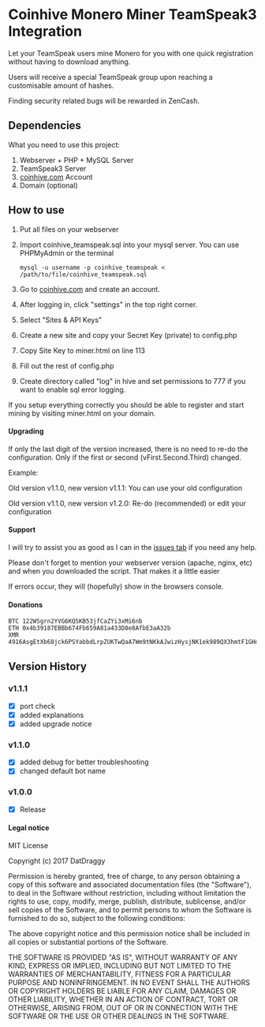 # Coinhive Monero Miner TeamSpeak3 Integration

Let your TeamSpeak users mine Monero for you with one quick registration without having to download anything.

Users will receive a special TeamSpeak group upon reaching a customisable amount of hashes.

Finding security related bugs will be rewarded in ZenCash.

## Dependencies

What you need to use this project:
1. Webserver + PHP + MySQL Server
2. TeamSpeak3 Server
3. [coinhive.com](https://coinhive.com) Account
4. Domain (optional)

## How to use
1. Put all files on your webserver
2. Import coinhive_teamspeak.sql into your mysql server. You can use PHPMyAdmin or the terminal

   `mysql -u username -p coinhive_teamspeak < /path/to/file/coinhive_teamspeak.sql`

3. Go to [coinhive.com](https://coinhive.com) and create an account.
4. After logging in, click "settings" in the top right corner.
5. Select "Sites & API Keys"
6. Create a new site and copy your Secret Key (private) to config.php
7. Copy Site Key to miner.html on line 113
8. Fill out the rest of config.php
9. Create directory called "log" in hive and set permissions to 777 if you want to enable sql error logging.

If you setup everything correctly you should be able to register and start mining by visiting miner.html on your domain.

#### Upgrading
If only the last digit of the version increased, there is no need to re-do the configuration. Only if the first or second (vFirst.Second.Third) changed.

Example: 

Old version v1.1.0, new version v1.1.1: You can use your old configuration

Old version v1.1.0, new version v1.2.0: Re-do (recommended) or edit your configuration

#### Support
I will try to assist you as good as I can in the [issues tab](https://github.com/DatDraggy/coinhive-teamspeak/issues) if you need any help. 

Please don't forget to mention your webserver version (apache, nginx, etc) and when you downloaded the script. 
That makes it a little easier

If errors occur, they will (hopefully) show in the browsers console.

#### Donations
```
BTC 122WSgrn2YVG6KQSKB53jfCaZYi3xMi6nb
ETH 0x4b39187EBBb674Fb659A81a433D8e8AfbE3aA32b
XMR 4916AsgEtXb68jck6PSYabbdLrpZUKTwQaA7Wm9tNKkAJwizHysjNK1ek989QX3hmtF1GHd1sUdn9G8bEBFNiWpw5pm4ToF
```

## Version History

### v1.1.1
- [x] port check
- [x] added explanations
- [x] added upgrade notice

### v1.1.0
- [x] added debug for better troubleshooting
- [x] changed default bot name

### v1.0.0
- [x] Release

#### Legal notice

MIT License

Copyright (c) 2017 DatDraggy

Permission is hereby granted, free of charge, to any person obtaining a copy
of this software and associated documentation files (the "Software"), to deal
in the Software without restriction, including without limitation the rights
to use, copy, modify, merge, publish, distribute, sublicense, and/or sell
copies of the Software, and to permit persons to whom the Software is
furnished to do so, subject to the following conditions:

The above copyright notice and this permission notice shall be included in all
copies or substantial portions of the Software.

THE SOFTWARE IS PROVIDED "AS IS", WITHOUT WARRANTY OF ANY KIND, EXPRESS OR
IMPLIED, INCLUDING BUT NOT LIMITED TO THE WARRANTIES OF MERCHANTABILITY,
FITNESS FOR A PARTICULAR PURPOSE AND NONINFRINGEMENT. IN NO EVENT SHALL THE
AUTHORS OR COPYRIGHT HOLDERS BE LIABLE FOR ANY CLAIM, DAMAGES OR OTHER
LIABILITY, WHETHER IN AN ACTION OF CONTRACT, TORT OR OTHERWISE, ARISING FROM,
OUT OF OR IN CONNECTION WITH THE SOFTWARE OR THE USE OR OTHER DEALINGS IN THE
SOFTWARE.
